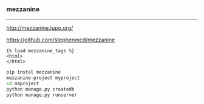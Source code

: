 ### mezzanine
---
http://mezzanine.jupo.org/

https://github.com/stephenmcd/mezzanine

```
{% load mezzanine_tags %}
<html>
</html>

```

```sh
pip instal mezzanine
mezzanine-project myproject
cd maproject
python manage.py createdb
python manage.py runserver
```

```
```


